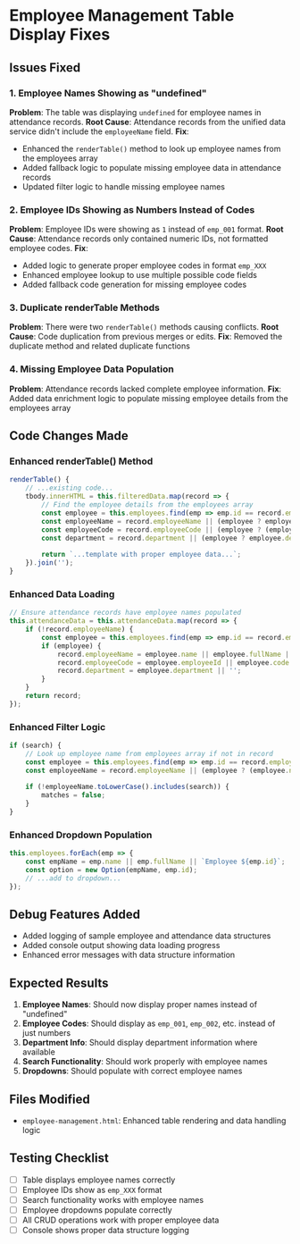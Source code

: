 # Employee Management Table Display Fixes

## Issues Fixed

### 1. Employee Names Showing as "undefined"
**Problem**: The table was displaying `undefined` for employee names in attendance records.
**Root Cause**: Attendance records from the unified data service didn't include the `employeeName` field.
**Fix**: 
- Enhanced the `renderTable()` method to look up employee names from the employees array
- Added fallback logic to populate missing employee data in attendance records
- Updated filter logic to handle missing employee names

### 2. Employee IDs Showing as Numbers Instead of Codes
**Problem**: Employee IDs were showing as `1` instead of `emp_001` format.
**Root Cause**: Attendance records only contained numeric IDs, not formatted employee codes.
**Fix**:
- Added logic to generate proper employee codes in format `emp_XXX`
- Enhanced employee lookup to use multiple possible code fields
- Added fallback code generation for missing employee codes

### 3. Duplicate renderTable Methods
**Problem**: There were two `renderTable()` methods causing conflicts.
**Root Cause**: Code duplication from previous merges or edits.
**Fix**: Removed the duplicate method and related duplicate functions

### 4. Missing Employee Data Population
**Problem**: Attendance records lacked complete employee information.
**Fix**: Added data enrichment logic to populate missing employee details from the employees array

## Code Changes Made

### Enhanced renderTable() Method
```javascript
renderTable() {
    // ...existing code...
    tbody.innerHTML = this.filteredData.map(record => {
        // Find the employee details from the employees array
        const employee = this.employees.find(emp => emp.id == record.employeeId);
        const employeeName = record.employeeName || (employee ? employee.name : `Employee ${record.employeeId}`);
        const employeeCode = record.employeeCode || (employee ? (employee.employeeId || employee.code || `emp_${String(record.employeeId).padStart(3, '0')}`) : `emp_${String(record.employeeId).padStart(3, '0')}`);
        const department = record.department || (employee ? employee.department : '');
        
        return `...template with proper employee data...`;
    }).join('');
}
```

### Enhanced Data Loading
```javascript
// Ensure attendance records have employee names populated
this.attendanceData = this.attendanceData.map(record => {
    if (!record.employeeName) {
        const employee = this.employees.find(emp => emp.id == record.employeeId);
        if (employee) {
            record.employeeName = employee.name || employee.fullName || `Employee ${record.employeeId}`;
            record.employeeCode = employee.employeeId || employee.code || `emp_${String(record.employeeId).padStart(3, '0')}`;
            record.department = employee.department || '';
        }
    }
    return record;
});
```

### Enhanced Filter Logic
```javascript
if (search) {
    // Look up employee name from employees array if not in record
    const employee = this.employees.find(emp => emp.id == record.employeeId);
    const employeeName = record.employeeName || (employee ? (employee.name || employee.fullName) : `Employee ${record.employeeId}`);
    
    if (!employeeName.toLowerCase().includes(search)) {
        matches = false;
    }
}
```

### Enhanced Dropdown Population
```javascript
this.employees.forEach(emp => {
    const empName = emp.name || emp.fullName || `Employee ${emp.id}`;
    const option = new Option(empName, emp.id);
    // ...add to dropdown...
});
```

## Debug Features Added
- Added logging of sample employee and attendance data structures
- Added console output showing data loading progress
- Enhanced error messages with data structure information

## Expected Results
1. **Employee Names**: Should now display proper names instead of "undefined"
2. **Employee Codes**: Should display as `emp_001`, `emp_002`, etc. instead of just numbers
3. **Department Info**: Should display department information where available
4. **Search Functionality**: Should work properly with employee names
5. **Dropdowns**: Should populate with correct employee names

## Files Modified
- `employee-management.html`: Enhanced table rendering and data handling logic

## Testing Checklist
- [ ] Table displays employee names correctly
- [ ] Employee IDs show as `emp_XXX` format
- [ ] Search functionality works with employee names
- [ ] Employee dropdowns populate correctly
- [ ] All CRUD operations work with proper employee data
- [ ] Console shows proper data structure logging
